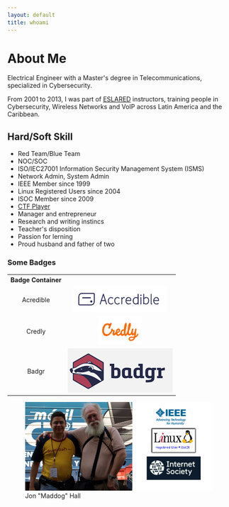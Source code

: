 ```yaml
---
layout: default
title: whoami
---
```


<div class="post">
	<h1 class="pageTitle">About Me</h1>
	<p>Electrical Engineer with a Master's degree in Telecommunications, specialized in Cybersecurity.</p>
	<p>From 2001 to 2013, I was part of  <a href="https://www.internetsociety.org/news/press-releases/2008/leading-latin-american-foundation-eslared-receives-10th-annual-jonathan-b-postel-service-award-promoting-internet-latin-america/" target="_blank">ESLARED</a> instructors, training people in Cybersecurity, Wireless Networks and VoIP across Latin America and the Caribbean.</p>
	<h2>Hard/Soft Skill</h2>
	<ul>
		<li>Red Team/Blue Team</li>
  		<li>NOC/SOC</li>
  		<li>ISO/IEC27001 Information Security Management System (ISMS)</li>
  		<li>Network Admin, System Admin</li>
  		<li>IEEE Member since 1999</li>
  		<li>Linux Registered Users since 2004</li>
  		<li>ISOC Member since 2009 </li>
		<li><a href="https://github.com/leonuz/CTFs" target="_blank">CTF Player</a></li>
		<li>Manager and entrepreneur</li>
		<li>Research and writing instincs</li>
		<li>Teacher's disposition</li>
		<li>Passion for lerning</li>
  		<li>Proud husband and father of two</li>
	</ul>
	<h3>Some Badges</h3>
	
<table class="center">  
	<tr>  
    		<th>Badge Container</th>
    		<th></th>
  	</tr>  
	<tr>  
    		<td style="text-align:center">Acredible</td>
    		<td style="text-align:center"><a href="https://www.credential.net/profile/leonardouzcategui/wallet" target="_blank"><img src="/assets/img/acredible.png" alt="Acredible"></a></td>
  	</tr>  
 	<tr>  
    		<td style="text-align:center">Credly</td>
    		<td style="text-align:center"><a href="https://www.credly.com/users/leonardo-uzcategui/badges" target="_blank"><img src="/assets/img/credly.png" alt="Credly"></a></td>
  	</tr>
	<tr>
		<td style="text-align:center">Badgr</td>
		<td style="text-align:center"><a href="https://api.badgr.io/public/assertions/6eQ4G5z3Tii6u3vIwBakTw?identity__email=uzcategui%40gmail.com" target="_blank"><img src="/assets/img/badgr.png" alt="Badgr"></a></td>
</table>
	<figure>
        	<a href="https://en.wikipedia.org/wiki/Jon_Hall_(programmer)" target="_blank"><img src="/assets/img/maddog.png" alt="Maddog"></a>
        	<figcaption>Jon "Maddog" Hall</figcaption>  
	</figure>  
</div>
